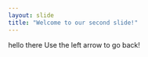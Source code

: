 ```yaml
---
layout: slide
title: "Welcome to our second slide!"
---
```

hello there
Use the left arrow to go back!
